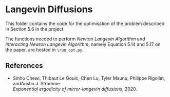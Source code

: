 # Langevin Diffusions
This folder contains the code for the optimisation of the problem described in Section 5.6 in the project.

The functions needed to perform *Newton Langevin Algorithm* and *Interacting Newton Langevin Algorithm*, namely Equation 5.14 and 5.17 on the paper, are hosted in ``\run_opt.py``.

## References

*  Sinho Chewi, Thibaut Le Gouic, Chen Lu, Tyler Maunu, Philippe Rigollet, andAustin J. Stromme.  
*Exponential ergodicity of mirror-langevin diffusions*,  2020.
